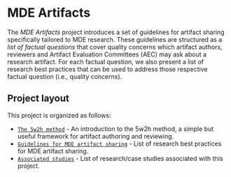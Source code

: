 # MDE Artifacts

The *MDE Artifacts* project introduces a set of guidelines for artifact sharing specifically tailored to MDE research.
These guidelines are structured as a *list of factual questions* that cover quality concerns which
artifact authors, reviewers and Artifact Evaluation Committees (AEC) may ask about a research artifact.
For each factual question, we also present a list of research best practices that can be used to
address those respective factual question (i.e., quality concerns).

## Project layout

This project is organized as follows:

* [`The 5w2h method`](/intro5w2h) - An introduction to the 5w2h method, a simple but useful framework for artifact authoring and reviewing.
* [`Guidelines for MDE artifact sharing`](/guidelines) - List of research best practices for MDE artifact sharing.
* [`Associated studies`](relwork) - List of research/case studies associated with this project.

